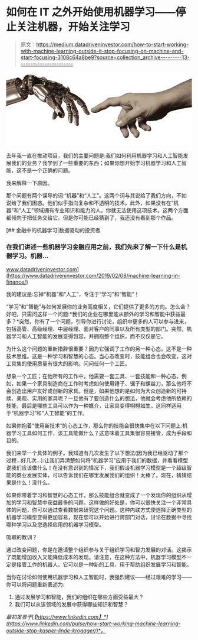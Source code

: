 # 如何在 IT 之外开始使用机器学习——停止关注机器，开始关注学习

> 原文：<https://medium.datadriveninvestor.com/how-to-start-working-with-machine-learning-outside-it-stop-focusing-on-machine-and-start-focusing-3108c64a8be9?source=collection_archive---------13----------------------->

![](img/4b9247da4f58ab03d03dda9c4b2c433d.png)

去年我一直在推动项目，我们的主要问题是:我们如何利用机器学习和人工智能发展我们的业务？我学到了一些重要的东西；如果你想开始学习机器学习和人工智能，这不是一个正确的问题。

我来解释一下原因。

那个问题有两个误导的词:“机器”和“人工”。这两个词与其说给了我们方向，不如说给了我们困惑。他们似乎指向复杂和不透明的技术。此外，如果没有在“机器”和“人工”领域拥有专业知识和能力的人，你就无法使用这项技术。这两个方面都倾向于把任务交给它。但是你可能已经猜到了，我还没有看到那个作品。

[](https://www.datadriveninvestor.com/2019/02/08/machine-learning-in-finance/) [## 金融中的机器学习|数据驱动的投资者

### 在我们讲述一些机器学习金融应用之前，我们先来了解一下什么是机器学习。机器…

www.datadriveninvestor.com](https://www.datadriveninvestor.com/2019/02/08/machine-learning-in-finance/) 

我的建议是:忘掉“机器”和“人工”，专注于“学习”和“智能”！

“学习”和“智能”与如何发展你的业务高度相关，它们提供了更多的方向。怎么会？好吧，只需问这样一个问题:*我们的企业在哪里能从额外的学习和智能中获益最多？*突然，你有了一个问题，引导你进行讨论，组织中更多的人可以参与进来，包括高管、高级经理、中层经理、面对客户的同事以及所有类型的部门。突然，机器学习和人工智能的发展变得包容，并拥抱整个组织，而不仅仅是它。

为什么这个问题的重新措辞很重要？因为它强调了工作的另一种心态。这不是一种技术思维。这是一种学习和智慧的心态。当心态改变时，技能组合也会改变，这对工具集的使用质量有很大的影响。问问任何一个工匠。

想象一个工匠；在他所有的工作中，他需要一套工具、一套技能和一种心态。例如，如果一个家具制造商在工作时考虑如何使用锤子、锯子和螺丝刀，那么他将不会创造出用户友好或创新的家具。但是，如果他想的是如何为大众创造新的可持续、美观、实用的家具呢？一旦他有了要创造什么的想法，他就会考虑他所依赖的技能，最后是哪些工具可以作为一种媒介，让家具变得栩栩如生。这同样适用于“机器学习”和“人工智能”的工作。

如果你抱着“使用新技术”的心态工作，那么你的技能会很快集中在以下问题上:机器学习工具如何工作，该工具能做什么？这意味着工具集很容易接管，成为手段和目的。

我们来举一个具体的例子。我知道有几次发生了以下想法(因为我已经驱动了那个过程…好几次…):让我们弄清楚如何将“机器学习”应用于我们的数据，并看看模型说我们应该做什么！在没有意识到的情况下，我们假设机器学习模型是一个超级智能的商业发展实体，可以告诉我们在哪里发展我们的组织！太棒了。现在，猜猜结果是什么！没什么。

如果你带着学习和智慧的心态工作，那么技能组合就变成了一个发现你的组织从增加的学习和智慧中获益最多的问题。这样做的好处是，你可以很快关注一个非常具体的问题，你可以通过查看数据来研究这个问题。这种内联方式使选择正确类型的机器学习模型变得更加容易，现在您可以开始进行跨部门对话，讨论在数据中寻找哪种学习以及您选择应用的机器学习模型。

吸取的教训？

通过改变问题，你是在邀请整个组织参与关于组织学习和智力发展的对话。这揭示了既能增加收入又能降低成本的发现。请注意，在这种方法中，机器学习模型不一定是接管工作的机器人。它可以是一种新的工具，用于帮助组织发展学习和智能。

当你在讨论如何使用机器学习和人工智能时，我强烈建议——经过艰难的学习——你可以将问题重新表述为:

1.  通过发展学习和智能，我们的组织在哪些方面受益最大？
2.  我们可以从该领域的发展中获得哪些知识和智慧？

*最初发表于*[*【https://www.linkedin.com】*](https://www.linkedin.com/pulse/how-start-working-machine-learning-outside-stop-kasper-linde-krogager/)*。*